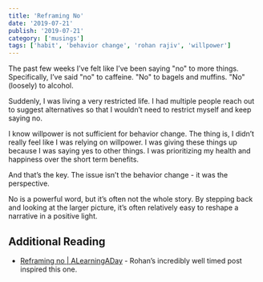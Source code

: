 ```yaml
---
title: 'Reframing No'
date: '2019-07-21'
publish: '2019-07-21'
category: ['musings']
tags: ['habit', 'behavior change', 'rohan rajiv', 'willpower']
---
```


The past few weeks I’ve felt like I’ve been saying "no" to more things. Specifically, I’ve said "no" to caffeine. "No" to bagels and muffins. "No" (loosely) to alcohol.

Suddenly, I was living a very restricted life. I had multiple people reach out to suggest alternatives so that I wouldn’t need to restrict myself and keep saying no.

I know willpower is not sufficient for behavior change. The thing is, I didn’t really feel like I was relying on willpower. I was giving these things up because I was saying yes to other things. I was prioritizing my health and happiness over the short term benefits.

And that’s the key. The issue isn’t the behavior change - it was the perspective.

No is a powerful word, but it’s often not the whole story. By stepping back and looking at the larger picture, it’s often relatively easy to reshape a narrative in a positive light.

## Additional Reading

-   [Reframing no | ALearningADay](https://alearningaday.blog/2019/07/18/reframing-no/) - Rohan’s incredibly well timed post inspired this one.
